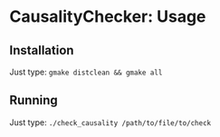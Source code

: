 # CausalityChecker: Usage

## Installation

Just type:
```gmake distclean && gmake all```

## Running

Just type:
```./check_causality /path/to/file/to/check```
